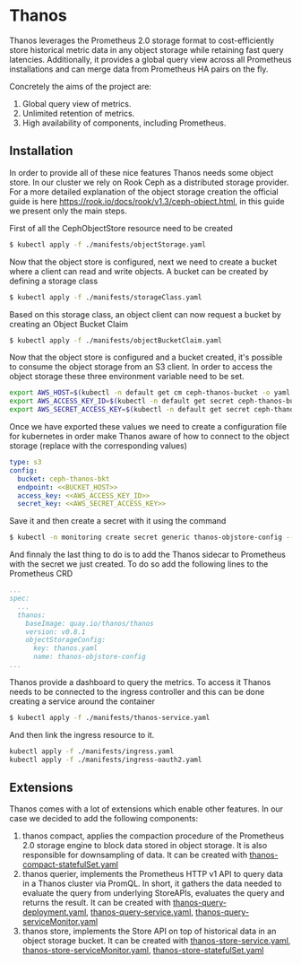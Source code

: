 # Thanos

Thanos leverages the Prometheus 2.0 storage format to cost-efficiently store historical metric data in any object storage while retaining fast query latencies. Additionally, it provides a global query view across all Prometheus installations and can merge data from Prometheus HA pairs on the fly.

Concretely the aims of the project are:
1. Global query view of metrics.
2. Unlimited retention of metrics.
3. High availability of components, including Prometheus.

## Installation
In order to provide all of these nice features Thanos needs some object store. In our cluster we rely on Rook Ceph as a distributed storage provider. For a more detailed explanation of the object storage creation the official guide is here https://rook.io/docs/rook/v1.3/ceph-object.html, in this guide we present only the main steps.

First of all the CephObjectStore resource need to be created 

```sh
$ kubectl apply -f ./manifests/objectStorage.yaml
```

Now that the object store is configured, next we need to create a bucket where a client can read and write objects. A bucket can be created by defining a storage class

```sh
$ kubectl apply -f ./manifests/storageClass.yaml
```

Based on this storage class, an object client can now request a bucket by creating an Object Bucket Claim


```sh
$ kubectl apply -f ./manifests/objectBucketClaim.yaml
```

Now that the object store is configured and a bucket created, it's possible to consume the object storage from an S3 client. In order to access the object storage these three environment variable need to be set.

```sh
export AWS_HOST=$(kubectl -n default get cm ceph-thanos-bucket -o yaml | grep " BUCKET_HOST" | awk '{print $2}')
export AWS_ACCESS_KEY_ID=$(kubectl -n default get secret ceph-thanos-bucket -o yaml | grep " AWS_ACCESS_KEY_ID" | awk '{print $2}' | base64 --decode)
export AWS_SECRET_ACCESS_KEY=$(kubectl -n default get secret ceph-thanos-bucket -o yaml | grep " AWS_SECRET_ACCESS_KEY" | awk '{print $2}' | base64 --decode) 
```

Once we have exported these values we need to create a configuration file for kubernetes in order make Thanos aware of how to connect to the object storage (replace with the corresponding values)


```yaml
type: s3
config:
  bucket: ceph-thanos-bkt
  endpoint: <<BUCKET_HOST>>
  access_key: <<AWS_ACCESS_KEY_ID>>
  secret_key: <<AWS_SECRET_ACCESS_KEY>>
```

Save it and then create a secret with it using the command

```sh
$ kubectl -n monitoring create secret generic thanos-objstore-config --from-file=thanos.yaml=./<<your-file-name>>.yaml
```

And finnaly the last thing to do is to add the Thanos sidecar to Prometheus with the secret we just created. To do so add the following lines to the Prometheus CRD

```yaml
...
spec:
  ...
  thanos:
    baseImage: quay.io/thanos/thanos
    version: v0.8.1
    objectStorageConfig:
      key: thanos.yaml
      name: thanos-objstore-config
...
```

Thanos provide a dashboard to query the metrics. To access it Thanos needs to be connected to the ingress controller and this can be done creating a service around the container

```sh
$ kubectl apply -f ./manifests/thanos-service.yaml
```

And then link the ingress resource to it.

```sh
kubectl apply -f ./manifests/ingress.yaml
kubectl apply -f ./manifests/ingress-oauth2.yaml
```

## Extensions
Thanos comes with a lot of extensions which enable other features. In our case we decided to add the following components:
1. thanos compact, applies the compaction procedure of the Prometheus 2.0 storage engine to block data stored in object storage. It is also responsible for downsampling of data. It can be created with [thanos-compact-statefulSet.yaml](./manifests/thanos-compact-statefulSet.yaml)
2. thanos querier, implements the Prometheus HTTP v1 API to query data in a Thanos cluster via PromQL. In short, it gathers the data needed to evaluate the query from underlying StoreAPIs, evaluates the query and returns the result. It can be created with [thanos-query-deployment.yaml](manifests/thanos-query-deployment.yaml), [thanos-query-service.yaml](manifests/thanos-query-service.yaml), [thanos-query-serviceMonitor.yaml](manifests/thanos-query-serviceMonitor.yaml)
3. thanos store, implements the Store API on top of historical data in an object storage bucket. It can be created with [thanos-store-service.yaml](manifests/thanos-store-service.yaml), [thanos-store-serviceMonitor.yaml](manifests/thanos-store-serviceMonitor.yaml), [thanos-store-statefulSet.yaml](manifests/thanos-store-statefulSet.yaml)
